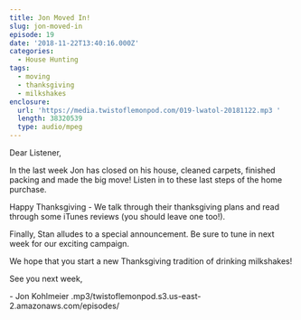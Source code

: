 ```yaml
---
title: Jon Moved In!
slug: jon-moved-in
episode: 19
date: '2018-11-22T13:40:16.000Z'
categories:
  - House Hunting
tags:
  - moving
  - thanksgiving
  - milkshakes
enclosure:
  url: 'https://media.twistoflemonpod.com/019-lwatol-20181122.mp3 '
  length: 38320539
  type: audio/mpeg
---
```


Dear Listener,

In the last week Jon has closed on his house, cleaned carpets, finished packing and made the big move! Listen in to these last steps of the home purchase.

Happy Thanksgiving - We talk through their thanksgiving plans and read through some iTunes reviews (you should leave one too!).

Finally, Stan alludes to a special announcement. Be sure to tune in next week for our exciting campaign.

We hope that you start a new Thanksgiving tradition of drinking milkshakes!

See you next week,

\- Jon Kohlmeier
.mp3/twistoflemonpod.s3.us-east-2.amazonaws.com/episodes/
